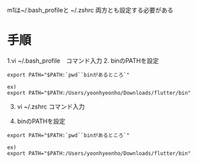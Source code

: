 m1は~/.bash_profileと ~/.zshrc 両方とも設定する必要がある

# 手順
1.vi ~/.bash_profile　コマンド入力
2. binのPATHを設定

```
export PATH="$PATH:`pwd``binがあるところ`"
```

```
ex)
export PATH="$PATH:/Users/yoonhyeonho/Downloads/flutter/bin"
```

3. vi ~/.zshrc コマンド入力

4. binのPATHを設定

```
export PATH="$PATH:`pwd``binがあるところ`"
```

```
ex)
export PATH="$PATH:/Users/yoonhyeonho/Downloads/flutter/bin"
```